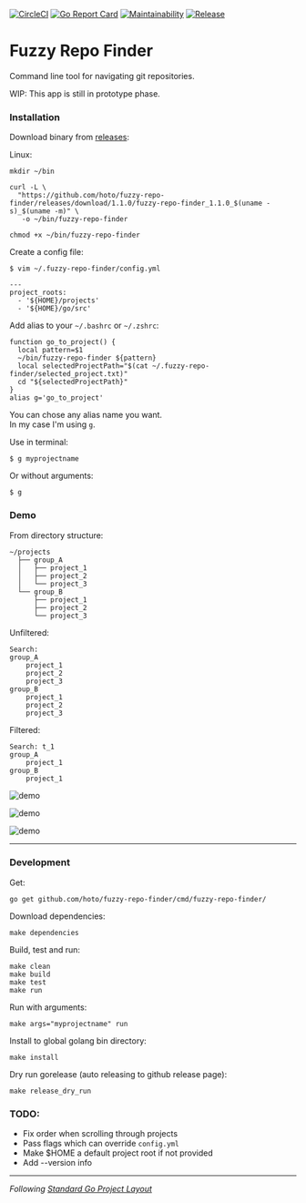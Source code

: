 [![CircleCI](https://circleci.com/gh/hoto/fuzzy-repo-finder/tree/master.svg?style=svg)](https://circleci.com/gh/hoto/fuzzy-repo-finder/tree/master)
[![Go Report Card](https://goreportcard.com/badge/github.com/hoto/fuzzy-repo-finder)](https://goreportcard.com/report/github.com/hoto/fuzzy-repo-finder)
[![Maintainability](https://api.codeclimate.com/v1/badges/27f61a82b9a5589f1a07/maintainability)](https://codeclimate.com/github/hoto/fuzzy-repo-finder/maintainability)
[![Release](https://img.shields.io/github/release/hoto/fuzzy-repo-finder.svg?style=flat-square)](https://github.com/hoto/fuzzy-repo-finder/releases/latest)
# Fuzzy Repo Finder

Command line tool for navigating git repositories.

WIP: This app is still in prototype phase.

### Installation

Download binary from [releases](https://github.com/hoto/fuzzy-repo-finder/releases):

Linux:

    mkdir ~/bin
    
    curl -L \
      "https://github.com/hoto/fuzzy-repo-finder/releases/download/1.1.0/fuzzy-repo-finder_1.1.0_$(uname -s)_$(uname -m)" \
       -o ~/bin/fuzzy-repo-finder

    chmod +x ~/bin/fuzzy-repo-finder

Create a config file:

    $ vim ~/.fuzzy-repo-finder/config.yml 
    
    ---
    project_roots:
      - '${HOME}/projects'
      - '${HOME}/go/src'


Add alias to your `~/.bashrc` or `~/.zshrc`:  

    function go_to_project() {
      local pattern=$1
      ~/bin/fuzzy-repo-finder ${pattern}
      local selectedProjectPath="$(cat ~/.fuzzy-repo-finder/selected_project.txt)"
      cd "${selectedProjectPath}"
    }
    alias g='go_to_project'

You can chose any alias name you want.   
In my case I'm using `g`.  

Use in terminal:

    $ g myprojectname

Or without arguments:

    $ g

### Demo

From directory structure:

```
~/projects
  ├── group_A
  │   ├── project_1
  │   ├── project_2
  │   └── project_3
  └── group_B
      ├── project_1
      ├── project_2
      └── project_3
```

Unfiltered:

```
Search: 
group_A
    project_1
    project_2
    project_3
group_B
    project_1
    project_2
    project_3
```

Filtered:

```
Search: t_1
group_A
    project_1
group_B
    project_1
```

![demo](https://github.com/hoto/fuzzy-repo-finder/wiki/images/001.png)  

![demo](https://github.com/hoto/fuzzy-repo-finder/wiki/images/002.gif)  

![demo](https://github.com/hoto/fuzzy-repo-finder/wiki/images/005.gif)  

---

### Development

Get:

    go get github.com/hoto/fuzzy-repo-finder/cmd/fuzzy-repo-finder/

Download dependencies:

    make dependencies

Build, test and run:

    make clean
    make build
    make test
    make run

Run with arguments:

    make args="myprojectname" run

Install to global golang bin directory:

    make install
    
Dry run gorelease (auto releasing to github release page):

    make release_dry_run

### TODO:
* Fix order when scrolling through projects
* Pass flags which can override `config.yml`
* Make $HOME a default project root if not provided
* Add --version info

---
_Following_ [_Standard Go Project Layout_](https://github.com/golang-standards/project-layout)
